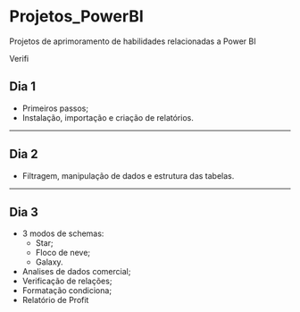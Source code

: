 # Projetos_PowerBI
Projetos de aprimoramento de habilidades relacionadas a Power BI

Verifi
## Dia 1
- Primeiros passos;
- Instalação, importação e criação de relatórios.
---
## Dia 2
- Filtragem, manipulação de dados e estrutura das tabelas.

---

## Dia 3
- 3 modos de schemas:
  - Star;
  - Floco de neve;
  - Galaxy.
- Analises de dados comercial;
- Verificação de relações;
- Formatação condiciona;
- Relatório de Profit
